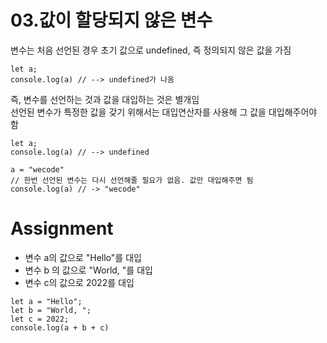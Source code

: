 # 03.값이 할당되지 않은 변수

변수는 처음 선언된 경우 초기 값으로 undefined, 즉 정의되지 않은 값을 가짐

```
let a;
console.log(a) // --> undefined가 나옴
```

즉, 변수를 선언하는 것과 값을 대입하는 것은 별개임  
선언된 변수가 특정한 값을 갖기 위해서는 대입연산자를 사용해 그 값을 대입해주어야 함

```
let a;
console.log(a) // --> undefined

a = "wecode"
// 한번 선언된 변수는 다시 선언해줄 필요가 없음. 값만 대입해주면 됨
console.log(a) // -> "wecode"
```

# Assignment

- 변수 a의 값으로 "Hello"를 대입
- 변수 b 의 값으로 "World, "를 대입
- 변수 c의 값으로 2022를 대입

```
let a = "Hello";
let b = "World, ";
let c = 2022;
console.log(a + b + c)
```
